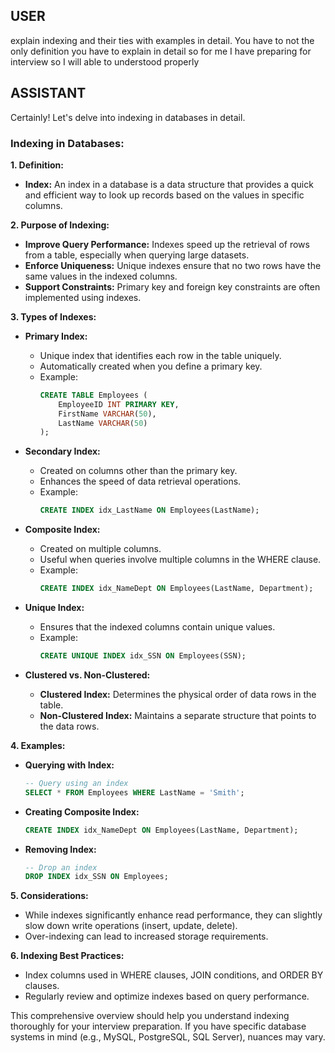 ## USER
explain indexing and their ties with examples in detail. You have to not the only definition you have to explain in detail so for me I have preparing for interview so I will able to understood properly

## ASSISTANT
Certainly! Let's delve into indexing in databases in detail.

### Indexing in Databases:

**1. Definition:**
   - **Index:** An index in a database is a data structure that provides a quick and efficient way to look up records based on the values in specific columns.

**2. Purpose of Indexing:**
   - **Improve Query Performance:** Indexes speed up the retrieval of rows from a table, especially when querying large datasets.
   - **Enforce Uniqueness:** Unique indexes ensure that no two rows have the same values in the indexed columns.
   - **Support Constraints:** Primary key and foreign key constraints are often implemented using indexes.

**3. Types of Indexes:**

   - **Primary Index:**
     - Unique index that identifies each row in the table uniquely.
     - Automatically created when you define a primary key.
     - Example:
       ```sql
       CREATE TABLE Employees (
           EmployeeID INT PRIMARY KEY,
           FirstName VARCHAR(50),
           LastName VARCHAR(50)
       );
       ```

   - **Secondary Index:**
     - Created on columns other than the primary key.
     - Enhances the speed of data retrieval operations.
     - Example:
       ```sql
       CREATE INDEX idx_LastName ON Employees(LastName);
       ```

   - **Composite Index:**
     - Created on multiple columns.
     - Useful when queries involve multiple columns in the WHERE clause.
     - Example:
       ```sql
       CREATE INDEX idx_NameDept ON Employees(LastName, Department);
       ```

   - **Unique Index:**
     - Ensures that the indexed columns contain unique values.
     - Example:
       ```sql
       CREATE UNIQUE INDEX idx_SSN ON Employees(SSN);
       ```

   - **Clustered vs. Non-Clustered:**
     - **Clustered Index:** Determines the physical order of data rows in the table.
     - **Non-Clustered Index:** Maintains a separate structure that points to the data rows.

**4. Examples:**

   - **Querying with Index:**
     ```sql
     -- Query using an index
     SELECT * FROM Employees WHERE LastName = 'Smith';
     ```

   - **Creating Composite Index:**
     ```sql
     CREATE INDEX idx_NameDept ON Employees(LastName, Department);
     ```

   - **Removing Index:**
     ```sql
     -- Drop an index
     DROP INDEX idx_SSN ON Employees;
     ```

**5. Considerations:**
   - While indexes significantly enhance read performance, they can slightly slow down write operations (insert, update, delete).
   - Over-indexing can lead to increased storage requirements.

**6. Indexing Best Practices:**
   - Index columns used in WHERE clauses, JOIN conditions, and ORDER BY clauses.
   - Regularly review and optimize indexes based on query performance.

This comprehensive overview should help you understand indexing thoroughly for your interview preparation. If you have specific database systems in mind (e.g., MySQL, PostgreSQL, SQL Server), nuances may vary.